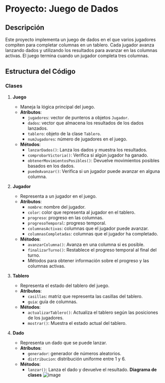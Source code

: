 # Proyecto: Juego de Dados

## Descripción
Este proyecto implementa un juego de dados en el que varios jugadores compiten para completar columnas en un tablero. Cada jugador avanza lanzando dados y utilizando los resultados para avanzar en las columnas activas. El juego termina cuando un jugador completa tres columnas.

## Estructura del Código

### Clases

1. **Juego**
   - Maneja la lógica principal del juego.
   - **Atributos**:
     - `jugadores`: vector de punteros a objetos `Jugador`.
     - `dados`: vector que almacena los resultados de los dados lanzados.
     - `tablero`: objeto de la clase `Tablero`.
     - `numJugadores`: número de jugadores en el juego.
   - **Métodos**:
     - `lanzarDados()`: Lanza los dados y muestra los resultados.
     - `comprobarVictoria()`: Verifica si algún jugador ha ganado.
     - `obtenerMovimientosPosibles()`: Devuelve movimientos posibles basados en los dados.
     - `puedeAvanzar()`: Verifica si un jugador puede avanzar en alguna columna.

2. **Jugador**
   - Representa a un jugador en el juego.
   - **Atributos**:
     - `nombre`: nombre del jugador.
     - `color`: color que representa al jugador en el tablero.
     - `progreso`: progreso en las columnas.
     - `progresoTemporal`: progreso temporal.
     - `columnasActivas`: columnas que el jugador puede avanzar.
     - `columnasCompletadas`: columnas que el jugador ha completado.
   - **Métodos**:
     - `avanzarColumna()`: Avanza en una columna si es posible.
     - `finalizarTurno()`: Restablece el progreso temporal al final del turno.
     - Métodos para obtener información sobre el progreso y las columnas activas.

3. **Tablero**
   - Representa el estado del tablero del juego.
   - **Atributos**:
     - `casillas`: matriz que representa las casillas del tablero.
     - `guia`: guía de columnas.
   - **Métodos**:
     - `actualizarTablero()`: Actualiza el tablero según las posiciones de los jugadores.
     - `mostrar()`: Muestra el estado actual del tablero.

4. **Dado**
   - Representa un dado que se puede lanzar.
   - **Atributos**:
     - `generador`: generador de números aleatorios.
     - `distribucion`: distribución uniforme entre 1 y 6.
   - **Métodos**:
     - `lanzar()`: Lanza el dado y devuelve el resultado.
   **Diagrama de clases**
![image](https://github.com/user-attachments/assets/296125be-866c-4781-96cf-dc221868754e)

